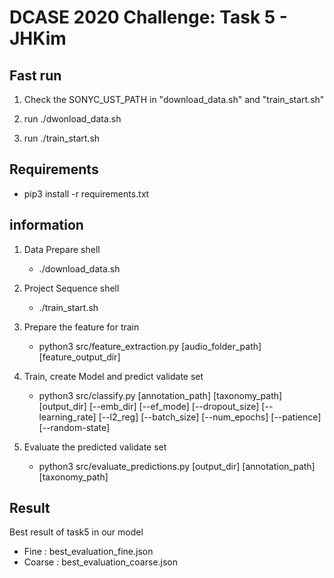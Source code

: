 DCASE 2020 Challenge: Task 5 - JHKim
=====================================

Fast run
------------

1. Check the SONYC_UST_PATH in "download_data.sh" and "train_start.sh"

2. run ./dwonload_data.sh

3. run ./train_start.sh

Requirements
------------
- pip3 install -r requirements.txt


information
------------

1. Data Prepare shell
    - ./download_data.sh

2. Project Sequence shell
    - ./train_start.sh

3. Prepare the feature for train
    - python3 src/feature_extraction.py \[audio_folder_path] \[feature_output_dir]
 
4. Train, create Model and predict validate set
    - python3 src/classify.py \[annotation_path] \[taxonomy_path] \[output_dir] \[--emb_dir] \[--ef_mode] \[--dropout_size] \[--learning_rate] \[--l2_reg] \[--batch_size] \[--num_epochs] \[--patience] \[--random-state]

5. Evaluate the predicted validate set
    - python3 src/evaluate_predictions.py \[output_dir] \[annotation_path] \[taxonomy_path]

Result
------------
Best result of task5 in our model 
- Fine : best_evaluation_fine.json
- Coarse : best_evaluation_coarse.json


